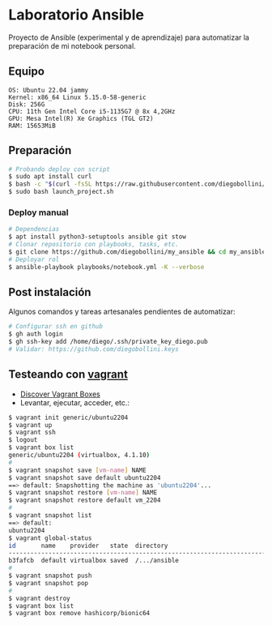 # Laboratorio Ansible

Proyecto de Ansible (experimental y de aprendizaje) para automatizar la preparación de mi notebook personal.

## Equipo

```test
OS: Ubuntu 22.04 jammy
Kernel: x86_64 Linux 5.15.0-58-generic
Disk: 256G
CPU: 11th Gen Intel Core i5-1135G7 @ 8x 4,2GHz
GPU: Mesa Intel(R) Xe Graphics (TGL GT2)
RAM: 15653MiB
```

## Preparación

```bash
# Probando deploy con script
$ sudo apt install curl
$ bash -c "$(curl -fsSL https://raw.githubusercontent.com/diegobollini/my_ansible/master/deploy.sh)"
$ sudo bash launch_project.sh
```

### Deploy manual

```bash
# Dependencias
$ apt install python3-setuptools ansible git stow
# Clonar repositorio con playbooks, tasks, etc.
$ git clone https://github.com/diegobollini/my_ansible && cd my_ansible
# Deployar rol
$ ansible-playbook playbooks/notebook.yml -K --verbose
```

## Post instalación

Algunos comandos y tareas artesanales pendientes de automatizar:

```bash
# Configurar ssh en github
$ gh auth login
$ gh ssh-key add /home/diego/.ssh/private_key_diego.pub
# Validar: https://github.com/diegobollini.keys
```

## Testeando con [vagrant](vagrantup.com)

- [Discover Vagrant Boxes](https://app.vagrantup.com/boxes/search)
- Levantar, ejecutar, acceder, etc.:

``` sh
$ vagrant init generic/ubuntu2204
$ vagrant up
$ vagrant ssh
$ logout
$ vagrant box list     
generic/ubuntu2204 (virtualbox, 4.1.10)
# 
$ vagrant snapshot save [vm-name] NAME
$ vagrant snapshot save default ubuntu2204 
==> default: Snapshotting the machine as 'ubuntu2204'...
$ vagrant snapshot restore [vm-name] NAME
$ vagrant snapshot restore default vm_2204
# 
$ vagrant snapshot list
==> default: 
ubuntu2204
$ vagrant global-status
id       name    provider   state  directory
-----------------------------------------------------------------------
b3fafcb  default virtualbox saved  /.../ansible
#
$ vagrant snapshot push
$ vagrant snapshot pop
#
$ vagrant destroy
$ vagrant box list
$ vagrant box remove hashicorp/bionic64
```
